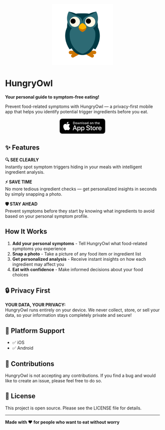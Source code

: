 <p align="center">
  <img src="assets/owl.png" width="200">
</p>

# HungryOwl

**Your personal guide to symptom-free eating!**

Prevent food-related symptoms with HungryOwl — a privacy-first mobile app that helps you identify potential trigger ingredients before you eat.

<p align="center">
  <a href="https://apps.apple.com/us/app/hungryowl/id6751246948"><img src="assets/app_store_badge.svg" alt="Download on the App Store" height="50"></a> 
  <!-- <a href="https://apps.apple.com/us/app/hungryowl/id6751246948"><img src="assets/google_play_badge.png" alt="Download on the App Store" height="40"></a>  -->
</p>

## ✨ Features

**🔍 SEE CLEARLY**  
Instantly spot symptom triggers hiding in your meals with intelligent ingredient analysis.

**⚡ SAVE TIME**  
No more tedious ingredient checks — get personalized insights in seconds by simply snapping a photo.

**🛡️ STAY AHEAD**  
Prevent symptoms before they start by knowing what ingredients to avoid based on your personal symptom profile.

## How It Works

1. **Add your personal symptoms** - Tell HungryOwl what food-related symptoms you experience
2. **Snap a photo** - Take a picture of any food item or ingredient list
3. **Get personalized analysis** - Receive instant insights on how each ingredient may affect you
4. **Eat with confidence** - Make informed decisions about your food choices

## 🔒 Privacy First

**YOUR DATA, YOUR PRIVACY:**  
HungryOwl runs entirely on your device. We never collect, store, or sell your data, so your information stays completely private and secure!

## 📱 Platform Support

- ✅ iOS
- ✅ Android


## 💬 Contributions

HungryOwl is not accepting any contributions. If you find a bug and would like to create an issue, please feel free to do so.

## 📄 License

This project is open source. Please see the LICENSE file for details.

---

**Made with ❤️ for people who want to eat without worry**
